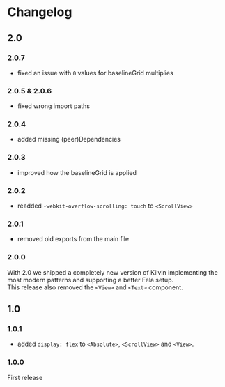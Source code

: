 # Changelog

## 2.0

### 2.0.7

- fixed an issue with `0` values for baselineGrid multiplies

### 2.0.5 & 2.0.6

- fixed wrong import paths

### 2.0.4

- added missing (peer)Dependencies

### 2.0.3

- improved how the baselineGrid is applied

### 2.0.2

- readded `-webkit-overflow-scrolling: touch` to `<ScrollView>`

### 2.0.1

- removed old exports from the main file

### 2.0.0

With 2.0 we shipped a completely new version of Kilvin implementing the most modern patterns and supporting a better Fela setup.<br>
This release also removed the `<View>` and `<Text>` component.

## 1.0

### 1.0.1

- added `display: flex` to `<Absolute>`, `<ScrollView>` and `<View>`.

### 1.0.0

First release
